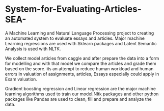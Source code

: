 # System-for-Evaluating-Articles-SEA-

A Machine Learning and Natural Language Processing project to creating an automated system to evaluate essays and articles.
Major machine Learning regressions are used with Sklearn packages and Latent Semantic Analysis is used with NLTK.

We collect model articles from caggle and after prepare the data into a form for modelling and
with that model we compare the articles and grade them based on the score.
its an attempt to reduce human workload and human errors in valuation of assignments, articles, Essays especially 
could apply in Exam valuation.

Gradient boosting regression and Linear regression are the major machine learning algorithms used to train our model.Nltk packages and
other python packages like Pandas are used to clean, fill and prepare and analyze the data. 
